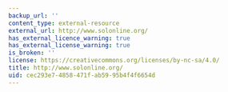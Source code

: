 ```yaml
---
backup_url: ''
content_type: external-resource
external_url: http://www.solonline.org/
has_external_licence_warning: true
has_external_license_warning: true
is_broken: ''
license: https://creativecommons.org/licenses/by-nc-sa/4.0/
title: http://www.solonline.org/
uid: cec293e7-4858-471f-ab59-95b4f4f6654d
---
```

